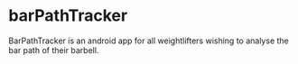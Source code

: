 barPathTracker
==============

BarPathTracker is an android app for all weightlifters wishing to analyse the bar path of their barbell.

